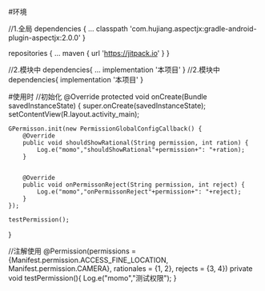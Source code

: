 #环境

//1.全局
dependencies {
  ...
  classpath 'com.hujiang.aspectjx:gradle-android-plugin-aspectjx:2.0.0'
}

repositories {
  ...
  maven { url 'https://jitpack.io' }
}


//2.模块中
dependencies{
  ...
  implementation '本项目'
}
//2.模块中
dependencies{
  implementation '本项目'
}


#使用时
//初始化
@Override
protected void onCreate(Bundle savedInstanceState) {
    super.onCreate(savedInstanceState);
    setContentView(R.layout.activity_main);

    GPermisson.init(new PermissionGlobalConfigCallback() {
        @Override
        public void shouldShowRational(String permission, int ration) {
            Log.e("momo","shouldShowRational"+permission+": "+ration);
        }


        @Override
        public void onPermissonReject(String permission, int reject) {
            Log.e("momo","onPermissonReject"+permission+": "+reject);
        }
    });

    testPermission();
}

//注解使用
@Permission(permissions = {Manifest.permission.ACCESS_FINE_LOCATION, Manifest.permission.CAMERA},
        rationales = {1, 2},
        rejects = {3, 4})
private void testPermission(){
    Log.e("momo","测试权限");
}